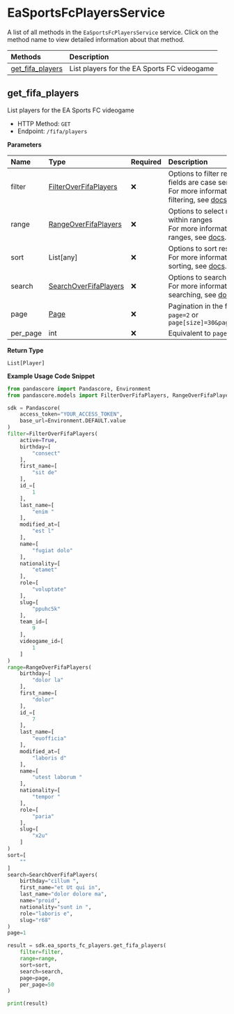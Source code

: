 # EaSportsFcPlayersService

A list of all methods in the `EaSportsFcPlayersService` service. Click on the method name to view detailed information about that method.

| Methods                               | Description                                 |
| :------------------------------------ | :------------------------------------------ |
| [get_fifa_players](#get_fifa_players) | List players for the EA Sports FC videogame |

## get_fifa_players

List players for the EA Sports FC videogame

- HTTP Method: `GET`
- Endpoint: `/fifa/players`

**Parameters**

| Name     | Type                                                        | Required | Description                                                                                                                                         |
| :------- | :---------------------------------------------------------- | :------- | :-------------------------------------------------------------------------------------------------------------------------------------------------- |
| filter   | [FilterOverFifaPlayers](../models/FilterOverFifaPlayers.md) | ❌       | Options to filter results. String fields are case sensitive <br/>For more information on filtering, see [docs](/docs/filtering-and-sorting#filter). |
| range    | [RangeOverFifaPlayers](../models/RangeOverFifaPlayers.md)   | ❌       | Options to select results within ranges <br/>For more information on ranges, see [docs](/docs/filtering-and-sorting#range).                         |
| sort     | List[any]                                                   | ❌       | Options to sort results <br/>For more information on sorting, see [docs](/docs/filtering-and-sorting#sort).                                         |
| search   | [SearchOverFifaPlayers](../models/SearchOverFifaPlayers.md) | ❌       | Options to search results <br/>For more information on searching, see [docs](/docs/filtering-and-sorting#search).                                   |
| page     | [Page](../models/Page.md)                                   | ❌       | Pagination in the form of `page=2` or `page[size]=30&page[number]=2`                                                                                |
| per_page | int                                                         | ❌       | Equivalent to `page[size]`                                                                                                                          |

**Return Type**

`List[Player]`

**Example Usage Code Snippet**

```python
from pandascore import Pandascore, Environment
from pandascore.models import FilterOverFifaPlayers, RangeOverFifaPlayers, SearchOverFifaPlayers

sdk = Pandascore(
    access_token="YOUR_ACCESS_TOKEN",
    base_url=Environment.DEFAULT.value
)
filter=FilterOverFifaPlayers(
    active=True,
    birthday=[
        "consect"
    ],
    first_name=[
        "sit de"
    ],
    id_=[
        1
    ],
    last_name=[
        "enim "
    ],
    modified_at=[
        "est l"
    ],
    name=[
        "fugiat dolo"
    ],
    nationality=[
        "etamet"
    ],
    role=[
        "voluptate"
    ],
    slug=[
        "ppuhc5k"
    ],
    team_id=[
        9
    ],
    videogame_id=[
        1
    ]
)
range=RangeOverFifaPlayers(
    birthday=[
        "dolor la"
    ],
    first_name=[
        "dolor"
    ],
    id_=[
        7
    ],
    last_name=[
        "euofficia"
    ],
    modified_at=[
        "laboris d"
    ],
    name=[
        "utest laborum "
    ],
    nationality=[
        "tempor "
    ],
    role=[
        "paria"
    ],
    slug=[
        "x2u"
    ]
)
sort=[
    ""
]
search=SearchOverFifaPlayers(
    birthday="cillum ",
    first_name="et Ut qui in",
    last_name="dolor dolore ma",
    name="proid",
    nationality="sunt in ",
    role="laboris e",
    slug="r68"
)
page=1

result = sdk.ea_sports_fc_players.get_fifa_players(
    filter=filter,
    range=range,
    sort=sort,
    search=search,
    page=page,
    per_page=50
)

print(result)
```
